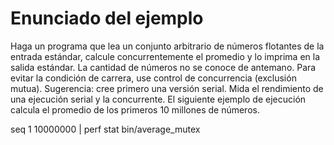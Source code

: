 # Enunciado del ejemplo

Haga un programa que lea un conjunto arbitrario de números flotantes de la entrada estándar, calcule concurrentemente el promedio y lo imprima en la salida estándar. La cantidad de números no se conoce de antemano. Para evitar la condición de carrera, use control de concurrencia (exclusión mutua). Sugerencia: cree primero una versión serial. Mida el rendimiento de una ejecución serial y la concurrente. El siguiente ejemplo de ejecución calcula el promedio de los primeros 10 millones de números.

seq 1 10000000 | perf stat bin/average_mutex

